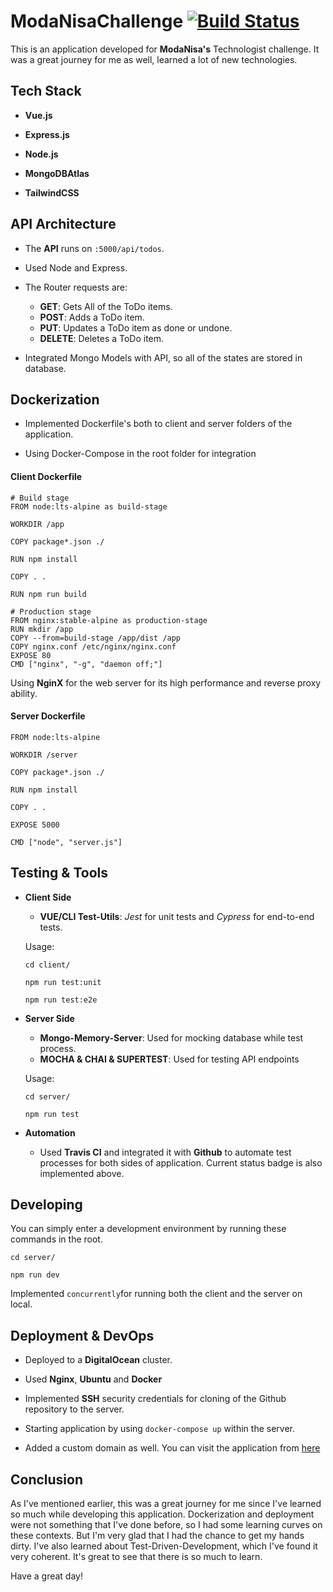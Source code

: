 # ModaNisaChallenge [![Build Status](https://travis-ci.com/ataknz/ModaNisaChallenge.svg?token=24UZ7R8aV1D6Fc6qevvx&branch=master)](https://travis-ci.com/ataknz/ModaNisaChallenge)

This is an application developed for **ModaNisa's** Technologist challenge. It was a great journey for me as well,
learned a lot of new technologies.

## Tech Stack

* **Vue.js**

* **Express.js**

* **Node.js**

* **MongoDBAtlas**

* **TailwindCSS**

## API Architecture

* The **API** runs on `:5000/api/todos`.

* Used Node and Express. 

* The Router requests are:

  - **GET**: Gets All of the ToDo items.
  - **POST**: Adds a ToDo item.
  - **PUT**: Updates a ToDo item as done or undone.
  - **DELETE**: Deletes a ToDo item.
  
* Integrated Mongo Models with API, so all of the states are stored in database.

## Dockerization

* Implemented Dockerfile's both to client and server folders of the application.

* Using Docker-Compose in the root folder for integration

#### Client Dockerfile
```
# Build stage
FROM node:lts-alpine as build-stage

WORKDIR /app

COPY package*.json ./

RUN npm install

COPY . .

RUN npm run build

# Production stage
FROM nginx:stable-alpine as production-stage
RUN mkdir /app
COPY --from=build-stage /app/dist /app
COPY nginx.conf /etc/nginx/nginx.conf
EXPOSE 80
CMD ["nginx", "-g", "daemon off;"]
```

Using **NginX** for the web server for its high performance and reverse proxy ability.


#### Server Dockerfile
```
FROM node:lts-alpine 

WORKDIR /server

COPY package*.json ./

RUN npm install

COPY . .

EXPOSE 5000

CMD ["node", "server.js"]
```

## Testing & Tools

* **Client Side**

  - **VUE/CLI Test-Utils**: *Jest* for unit tests and *Cypress* for end-to-end tests.
  
  Usage:
  ```
  cd client/
  
  npm run test:unit
  
  npm run test:e2e
  ```
* **Server Side**

  - **Mongo-Memory-Server**: Used for mocking database while test process.
  - **MOCHA & CHAI & SUPERTEST**: Used for testing API endpoints
  
  Usage:
  ```
  cd server/
  
  npm run test
  ```
  
* **Automation**

  - Used **Travis CI** and integrated it with **Github** to automate test processes for both sides of application. Current status badge is also implemented above.
  
## Developing

You can simply enter a development environment by running these commands in the root.

```
cd server/

npm run dev
```
Implemented `concurrently`for running both the client and the server on local.

## Deployment & DevOps

  - Deployed to a **DigitalOcean** cluster.
  
  - Used **Nginx**, **Ubuntu** and **Docker**
  
  - Implemented **SSH** security credentials for cloning of the Github repository to the server.
  
  - Starting application by using `docker-compose up` within the server.
  
  - Added a custom domain as well. You can visit the application from [here](http://to-dos.live)
  
## Conclusion

As I've mentioned earlier, this was a great journey for me since I've learned so much while developing this application.
Dockerization and deployment were not something that I've done before, so I had some learning curves on these contexts. But I'm very glad that I had the chance
to get my hands dirty. I've also learned about Test-Driven-Development, which I've found it very coherent. It's great to see that there is so much to learn. 


Have a great day!

